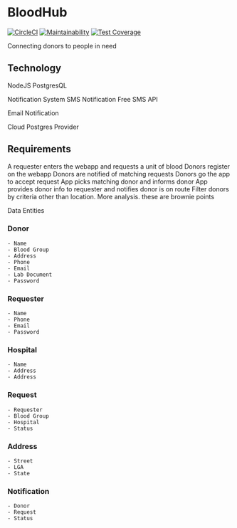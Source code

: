 # BloodHub

[![CircleCI](https://circleci.com/gh/ozimos/BloodHub.svg?style=shield)](https://circleci.com/gh/ozimos/BloodHub)
[![Maintainability](https://api.codeclimate.com/v1/badges/fd135cf884053fbc9245/maintainability)](https://codeclimate.com/github/ozimos/BloodHub/maintainability) 
[![Test Coverage](https://api.codeclimate.com/v1/badges/fd135cf884053fbc9245/test_coverage)](https://codeclimate.com/github/ozimos/BloodHub/test_coverage)

Connecting donors to people in need

## Technology
NodeJS
PostgresQL


Notification System
SMS Notification
Free SMS API

Email Notification

Cloud Postgres Provider
## Requirements

A requester enters the webapp and requests a  unit of blood
Donors register on the webapp 
Donors are notified of matching requests
Donors go the app to accept request
App picks matching donor and informs donor
App provides donor info to requester and notifies donor is on route
Filter donors by criteria other than location. More analysis. these are brownie points


Data Entities

### Donor
    - Name
    - Blood Group
    - Address
    - Phone
    - Email
    - Lab Document 
    - Password

### Requester
    - Name
    - Phone
    - Email
    - Password

### Hospital
    - Name
    - Address
    - Address

### Request
    - Requester
    - Blood Group
    - Hospital
    - Status

### Address
    - Street
    - LGA
    - State

### Notification
    - Donor
    - Request
    - Status
